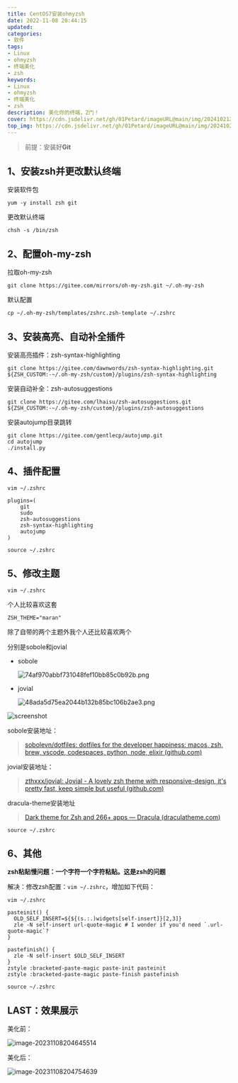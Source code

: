 ```yaml
---
title: CentOS7安装ohmyzsh
date: 2022-11-08 20:44:15
updated:
categories: 
- 软件
tags: 
- Linux
- ohmyzsh
- 终端美化
- zsh
keywords:
- Linux
- ohmyzsh
- 终端美化
- zsh
description: 美化你的终端，Z门！
cover: https://cdn.jsdelivr.net/gh/01Petard/imageURL@main/img/202410212210367.png
top_img: https://cdn.jsdelivr.net/gh/01Petard/imageURL@main/img/202410212210587.png
---
```


> 前提：安装好**Git**

## 1、安装zsh并更改默认终端

安装软件包

```shell
yum -y install zsh git
```

更改默认终端

```shell
chsh -s /bin/zsh
```

## 2、配置oh-my-zsh

拉取oh-my-zsh

```shell
git clone https://gitee.com/mirrors/oh-my-zsh.git ~/.oh-my-zsh
```

默认配置

```shell
cp ~/.oh-my-zsh/templates/zshrc.zsh-template ~/.zshrc
```

## 3、安装高亮、自动补全插件

安装高亮插件：zsh-syntax-highlighting

```shell
git clone https://gitee.com/dawnwords/zsh-syntax-highlighting.git ${ZSH_CUSTOM:-~/.oh-my-zsh/custom}/plugins/zsh-syntax-highlighting
```

安装自动补全：zsh-autosuggestions

```shell
git clone https://gitee.com/lhaisu/zsh-autosuggestions.git ${ZSH_CUSTOM:-~/.oh-my-zsh/custom}/plugins/zsh-autosuggestions

```

安装autojump目录跳转

```shell
git clone https://gitee.com/gentlecp/autojump.git
cd autojump
./install.py
```

## 4、插件配置

```shell
vim ~/.zshrc
```

```shell
plugins=(
	git
	sudo
	zsh-autosuggestions
	zsh-syntax-highlighting
	autojump
)
```

```shell
source ~/.zshrc
```

## 5、修改主题

```shell
vim ~/.zshrc
```

个人比较喜欢这套

```shell
ZSH_THEME="maran"
```

除了自带的两个主题外我个人还比较喜欢两个

分别是sobole和jovial

- sobole 

  ![74af970abbf731048fef10bb85c0b92b.png](https://img-blog.csdnimg.cn/img_convert/74af970abbf731048fef10bb85c0b92b.png)

- jovial

  ![48ada5d75ea2044b132b85bc106b2ae3.png](https://img-blog.csdnimg.cn/img_convert/48ada5d75ea2044b132b85bc106b2ae3.png)

![screenshot](https://i0.hdslb.com/bfs/album/d96c49f36aadd0c4a7709312c42c11dbff04e71e.png)

sobole安装地址：

> [sobolevn/dotfiles: dotfiles for the developer happiness: macos, zsh, brew, vscode, codespaces, python, node, elixir (github.com)](https://github.com/sobolevn/dotfiles)

jovial安装地址：

> [zthxxx/jovial: Jovial - A lovely zsh theme with responsive-design, it's pretty fast, keep simple but useful (github.com)](https://github.com/zthxxx/jovial)

dracula-theme安装地址

> [Dark theme for Zsh and 266+ apps — Dracula (draculatheme.com)](https://draculatheme.com/zsh)

```shell
source ~/.zshrc
```

## 6、其他

**zsh粘贴慢问题：一个字符一个字符粘贴。这是zsh的问题**

解决：修改zsh配置：`vim ~/.zshrc`，增加如下代码：

```shell
vim ~/.zshrc
```

```
pasteinit() {
  OLD_SELF_INSERT=${${(s.:.)widgets[self-insert]}[2,3]}
  zle -N self-insert url-quote-magic # I wonder if you'd need `.url-quote-magic`?
}

pastefinish() {
  zle -N self-insert $OLD_SELF_INSERT
}
zstyle :bracketed-paste-magic paste-init pasteinit
zstyle :bracketed-paste-magic paste-finish pastefinish
```

```shell
source ~/.zshrc
```

## LAST：效果展示

美化前：

![image-20231108204645514](https://cdn.jsdelivr.net/gh/01Petard/imageURL@main/img/image-20231108204645514.png)

美化后：

![image-20231108204754639](https://cdn.jsdelivr.net/gh/01Petard/imageURL@main/img/image-20231108204754639.png)
